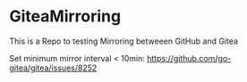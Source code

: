 # GiteaMirroring

This is a Repo to testing Mirroring betweeen GitHub and Gitea

Set minimum mirror interval < 10min:
https://github.com/go-gitea/gitea/issues/8252

